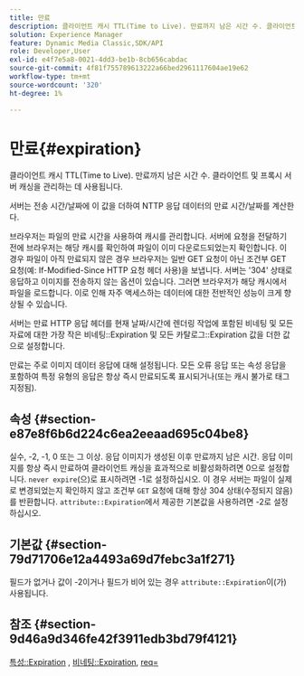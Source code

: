```yaml
---
title: 만료
description: 클라이언트 캐시 TTL(Time to Live). 만료까지 남은 시간 수. 클라이언트 및 프록시 서버 캐싱을 관리하는 데 사용됩니다.
solution: Experience Manager
feature: Dynamic Media Classic,SDK/API
role: Developer,User
exl-id: e4f7e5a8-0021-4dd3-be1b-8cb656cabdac
source-git-commit: 4f81f755789613222a66bed2961117604ae19e62
workflow-type: tm+mt
source-wordcount: '320'
ht-degree: 1%

---
```


# 만료{#expiration}

클라이언트 캐시 TTL(Time to Live). 만료까지 남은 시간 수. 클라이언트 및 프록시 서버 캐싱을 관리하는 데 사용됩니다.

서버는 전송 시간/날짜에 이 값을 더하여 NTTP 응답 데이터의 만료 시간/날짜를 계산한다.

브라우저는 파일의 만료 시간을 사용하여 캐시를 관리합니다. 서버에 요청을 전달하기 전에 브라우저는 해당 캐시를 확인하여 파일이 이미 다운로드되었는지 확인합니다. 이 경우 파일이 아직 만료되지 않은 경우 브라우저는 일반 GET 요청이 아닌 조건부 GET 요청(예: If-Modified-Since HTTP 요청 헤더 사용)을 보냅니다. 서버는 &#39;304&#39; 상태로 응답하고 이미지를 전송하지 않는 옵션이 있습니다. 그러면 브라우저가 해당 캐시에서 파일을 로드합니다. 이로 인해 자주 액세스하는 데이터에 대한 전반적인 성능이 크게 향상될 수 있습니다.

서버는 만료 HTTP 응답 헤더를 현재 날짜/시간에 렌더링 작업에 포함된 비네팅 및 모든 자료에 대한 가장 작은 비네팅::Expiration 및 모든 카탈로그::Expiration 값을 더한 값으로 설정합니다.

만료는 주로 이미지 데이터 응답에 대해 설정됩니다. 모든 오류 응답 또는 속성 응답을 포함하여 특정 유형의 응답은 항상 즉시 만료되도록 표시되거나(또는 캐시 불가로 태그 지정됨).

## 속성 {#section-e87e8f6b6d224c6ea2eeaad695c04be8}

실수, -2, -1, 0 또는 그 이상. 응답 이미지가 생성된 이후 만료까지 남은 시간. 응답 이미지를 항상 즉시 만료하여 클라이언트 캐싱을 효과적으로 비활성화하려면 0으로 설정합니다. `never expire`(으)로 표시하려면 -1로 설정하십시오. 이 경우 서버는 파일이 실제로 변경되었는지 확인하지 않고 조건부 `GET` 요청에 대해 항상 304 상태(수정되지 않음)를 반환합니다. `attribute::Expiration`에서 제공한 기본값을 사용하려면 -2로 설정하십시오.

## 기본값 {#section-79d71706e12a4493a69d7febc3a1f271}

필드가 없거나 값이 -2이거나 필드가 비어 있는 경우 `attribute::Expiration`이(가) 사용됩니다.

## 참조 {#section-9d46a9d346fe42f3911edb3bd79f4121}

[특성::Expiration](../../../../../ir-api/material-cat/image-rendering-api-ref/c-ir-material-catalog/c-ir-attributes-reference/r-ir-expiration.md#reference-0f68ad8199c64bd4bc8d27dd78b7d996) , [비네팅::Expiration](../../../../../ir-api/material-cat/image-rendering-api-ref/c-ir-material-catalog/c-ir-vignette-map-reference/r-ir-expiration-vignette.md#reference-df80829da93e4c0ab3f97a1792d9c74c), [req=](../../../../../ir-api/http-protocol/image-rendering-api-ref/c-ir-http-protocol-ref/c-ir-http-protocol-command-reference/r-ir-req.md#reference-792b1a663fb64261bd2de2a209b847fb)
